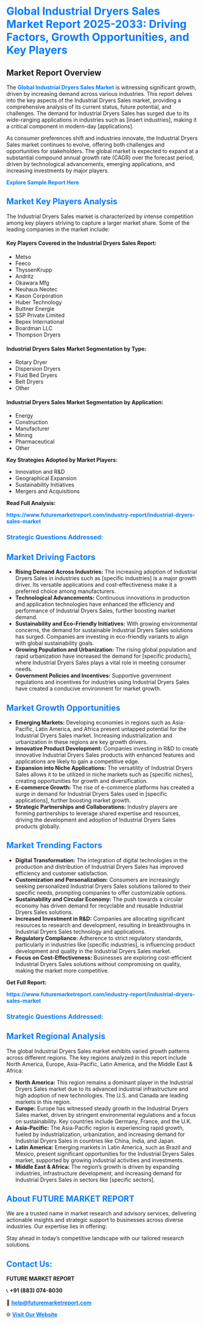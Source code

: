 <h1 style="color: #007BFF;">Global Industrial Dryers Sales Market Report 2025-2033: Driving Factors, Growth Opportunities, and Key Players</h1>

<section id="overview">
<h2>Market Report Overview</h2>
<p>The <a href="https://www.futuremarketreport.com/industry-report/industrial-dryers-sales-market" style="color: #007BFF; text-decoration: none;"><strong>Global Industrial Dryers Sales Market</strong></a> is witnessing significant growth, driven by increasing demand across various industries. This report delves into the key aspects of the Industrial Dryers Sales market, providing a comprehensive analysis of its current status, future potential, and challenges. The demand for Industrial Dryers Sales has surged due to its wide-ranging applications in industries such as [insert industries], making it a critical component in modern-day [applications].</p>
<p>As consumer preferences shift and industries innovate, the Industrial Dryers Sales market continues to evolve, offering both challenges and opportunities for stakeholders. The global market is expected to expand at a substantial compound annual growth rate (CAGR) over the forecast period, driven by technological advancements, emerging applications, and increasing investments by major players.</p>
</section>

<section id="overview">
<p><a href="https://www.futuremarketreport.com/request-sample/reportId=104205" style="color: #007BFF; text-decoration: none;"><strong>Explore Sample Report Here</strong></a></p>
</section>

<section id="key-players">
<h2 style="color: #007BFF;">Market Key Players Analysis</h2>
<p>The Industrial Dryers Sales market is characterized by intense competition among key players striving to capture a larger market share. Some of the leading companies in the market include:</p>
<h4>Key Players Covered in the Industrial Dryers Sales Report:</h4>
<ul><li>Metso</li><li>Feeco</li><li>ThyssenKrupp</li><li>Andritz</li><li>Okawara Mfg</li><li>Neuhaus Neotec</li><li>Kason Corporation</li><li>Huber Technology</li><li>Buttner Energie</li><li>SSP Private Limited</li><li>Bepex International</li><li>Boardman LLC</li><li>Thompson Dryers</li></ul>
<h4>Industrial Dryers Sales Market Segmentation by Type:</h4>
<ul><li>Rotary Dryer</li><li>Dispersion Dryers</li><li>Fluid Bed Dryers</li><li>Belt Dryers</li><li>Other</li></ul>

<h4>Industrial Dryers Sales Market Segmentation by Application:</h4>
<ul><li>Energy</li><li>Construction</li><li>Manufacturer</li><li>Mining</li><li>Pharmaceutical</li><li>Other</li></ul>
<p><strong>Key Strategies Adopted by Market Players:</strong></p>
<ul>
<li>Innovation and R&D</li>
<li>Geographical Expansion</li>
<li>Sustainability Initiatives</li>
<li>Mergers and Acquisitions</li>
</ul>
</section>

<section>
<p><strong>Read Full Analysis: </strong></p><a href="https://www.futuremarketreport.com/industry-report/industrial-dryers-sales-market" style="color: #007BFF; text-decoration: none;"><strong>https://www.futuremarketreport.com/industry-report/industrial-dryers-sales-market</strong></a>
<h3 style="color: #007BFF;">Strategic Questions Addressed:</h3>
</section>

<section id="driving-factors">
<h2 style="color: #007BFF;">Market Driving Factors</h2>
<ul>
<li><strong>Rising Demand Across Industries:</strong> The increasing adoption of Industrial Dryers Sales in industries such as [specific industries] is a major growth driver. Its versatile applications and cost-effectiveness make it a preferred choice among manufacturers.</li>
<li><strong>Technological Advancements:</strong> Continuous innovations in production and application technologies have enhanced the efficiency and performance of Industrial Dryers Sales, further boosting market demand.</li>
<li><strong>Sustainability and Eco-Friendly Initiatives:</strong> With growing environmental concerns, the demand for sustainable Industrial Dryers Sales solutions has surged. Companies are investing in eco-friendly variants to align with global sustainability goals.</li>
<li><strong>Growing Population and Urbanization:</strong> The rising global population and rapid urbanization have increased the demand for [specific products], where Industrial Dryers Sales plays a vital role in meeting consumer needs.</li>
<li><strong>Government Policies and Incentives:</strong> Supportive government regulations and incentives for industries using Industrial Dryers Sales have created a conducive environment for market growth.</li>
</ul>
</section>

<section id="growth-opportunities">
<h2 style="color: #007BFF;">Market Growth Opportunities</h2>
<ul>
<li><strong>Emerging Markets:</strong> Developing economies in regions such as Asia-Pacific, Latin America, and Africa present untapped potential for the Industrial Dryers Sales market. Increasing industrialization and urbanization in these regions are key growth drivers.</li>
<li><strong>Innovative Product Development:</strong> Companies investing in R&D to create innovative Industrial Dryers Sales products with enhanced features and applications are likely to gain a competitive edge.</li>
<li><strong>Expansion into Niche Applications:</strong> The versatility of Industrial Dryers Sales allows it to be utilized in niche markets such as [specific niches], creating opportunities for growth and diversification.</li>
<li><strong>E-commerce Growth:</strong> The rise of e-commerce platforms has created a surge in demand for Industrial Dryers Sales used in [specific applications], further boosting market growth.</li>
<li><strong>Strategic Partnerships and Collaborations:</strong> Industry players are forming partnerships to leverage shared expertise and resources, driving the development and adoption of Industrial Dryers Sales products globally.</li>
</ul>
</section>

<section id="trending-factors">
<h2 style="color: #007BFF;">Market Trending Factors</h2>
<ul>
<li><strong>Digital Transformation:</strong> The integration of digital technologies in the production and distribution of Industrial Dryers Sales has improved efficiency and customer satisfaction.</li>
<li><strong>Customization and Personalization:</strong> Consumers are increasingly seeking personalized Industrial Dryers Sales solutions tailored to their specific needs, prompting companies to offer customizable options.</li>
<li><strong>Sustainability and Circular Economy:</strong> The push towards a circular economy has driven demand for recyclable and reusable Industrial Dryers Sales solutions.</li>
<li><strong>Increased Investment in R&D:</strong> Companies are allocating significant resources to research and development, resulting in breakthroughs in Industrial Dryers Sales technology and applications.</li>
<li><strong>Regulatory Compliance:</strong> Adherence to strict regulatory standards, particularly in industries like [specific industries], is influencing product development and quality in the Industrial Dryers Sales market.</li>
<li><strong>Focus on Cost-Effectiveness:</strong> Businesses are exploring cost-efficient Industrial Dryers Sales solutions without compromising on quality, making the market more competitive.</li>
</ul>
</section>

<section>
<p><strong>Get Full Report: </strong></p><a href="https://www.futuremarketreport.com/industry-report/industrial-dryers-sales-market" style="color: #007BFF; text-decoration: none;"><strong>https://www.futuremarketreport.com/industry-report/industrial-dryers-sales-market</strong></a>
<h3 style="color: #007BFF;">Strategic Questions Addressed:</h3>
</section>


<section id="regional-analysis">
<h2 style="color: #007BFF;">Market Regional Analysis</h2>
<p>The global Industrial Dryers Sales market exhibits varied growth patterns across different regions. The key regions analyzed in this report include North America, Europe, Asia-Pacific, Latin America, and the Middle East & Africa:</p>
<ul>
<li><strong>North America:</strong> This region remains a dominant player in the Industrial Dryers Sales market due to its advanced industrial infrastructure and high adoption of new technologies. The U.S. and Canada are leading markets in this region.</li>
<li><strong>Europe:</strong> Europe has witnessed steady growth in the Industrial Dryers Sales market, driven by stringent environmental regulations and a focus on sustainability. Key countries include Germany, France, and the U.K.</li>
<li><strong>Asia-Pacific:</strong> The Asia-Pacific region is experiencing rapid growth, fueled by industrialization, urbanization, and increasing demand for Industrial Dryers Sales in countries like China, India, and Japan.</li>
<li><strong>Latin America:</strong> Emerging markets in Latin America, such as Brazil and Mexico, present significant opportunities for the Industrial Dryers Sales market, supported by growing industrial activities and investments.</li>
<li><strong>Middle East & Africa:</strong> The region’s growth is driven by expanding industries, infrastructure development, and increasing demand for Industrial Dryers Sales in sectors like [specific sectors].</li>
</ul>
</section>

<footer>
<h2 style="color: #007BFF;">About FUTURE MARKET REPORT</h2>
<p>We are a trusted name in market research and advisory services, delivering actionable insights and strategic support to businesses across diverse industries. Our expertise lies in offering:</p>

<p>Stay ahead in today’s competitive landscape with our tailored research solutions.</p>

<h2 style="color: #007BFF;">Contact Us:</h2>
<p><strong>FUTURE MARKET REPORT</strong></p>
<p>📞 <strong>+91 (883) 074-8030</strong></p>
<p>📧 <strong><a href="mailto:help@futuremarketreport.com" style="color: #007BFF;">help@futuremarketreport.com</a></strong></p>
<p>🌐 <strong><a href="https://www.futuremarketreport.com/" style="color: #007BFF;">Visit Our Website</a></strong></p>
</footer>